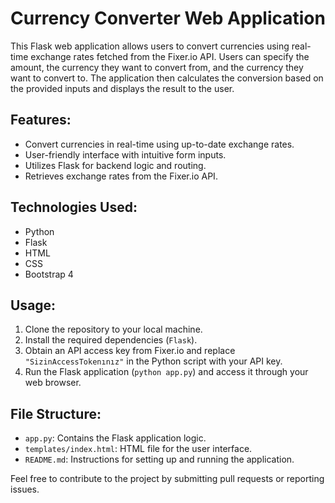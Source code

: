 # Currency Converter Web Application

This Flask web application allows users to convert currencies using real-time exchange rates fetched from the Fixer.io API. Users can specify the amount, the currency they want to convert from, and the currency they want to convert to. The application then calculates the conversion based on the provided inputs and displays the result to the user.

## Features:
- Convert currencies in real-time using up-to-date exchange rates.
- User-friendly interface with intuitive form inputs.
- Utilizes Flask for backend logic and routing.
- Retrieves exchange rates from the Fixer.io API.

## Technologies Used:
- Python
- Flask
- HTML
- CSS
- Bootstrap 4

## Usage:
1. Clone the repository to your local machine.
2. Install the required dependencies (`Flask`).
3. Obtain an API access key from Fixer.io and replace `"SizinAccessTokenınız"` in the Python script with your API key.
4. Run the Flask application (`python app.py`) and access it through your web browser.

## File Structure:
- `app.py`: Contains the Flask application logic.
- `templates/index.html`: HTML file for the user interface.
- `README.md`: Instructions for setting up and running the application.

Feel free to contribute to the project by submitting pull requests or reporting issues.
